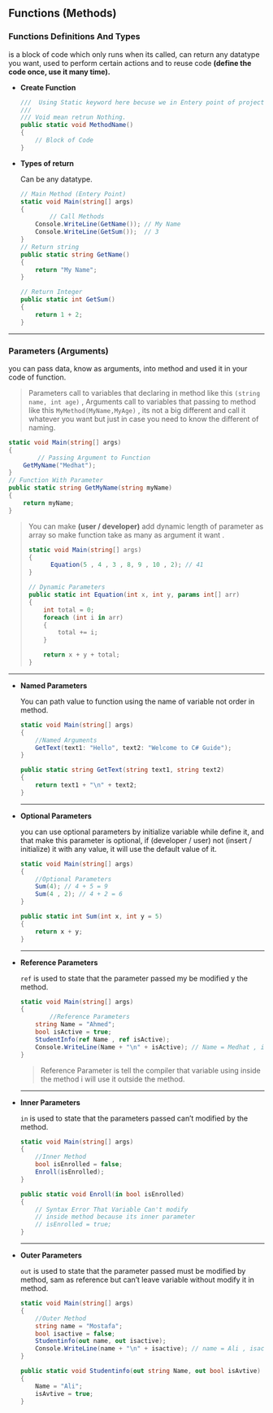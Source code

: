 ## Functions (Methods)

### Functions Definitions And Types

is a block of code which only runs when its called, can return any datatype you want, used to perform certain actions and to reuse code **(define the code once, use it many time).**

- **Create Function**
    
    ```csharp
    ///  Using Static keyword here becuse we in Entery point of project (main class)
    /// 
    /// Void mean retrun Nothing.
    public static void MethodName()
    {
        // Block of Code
    }
    ```
    
- **Types of return**
    
    Can be any datatype.
    
    ```csharp
    // Main Method (Entery Point)
    static void Main(string[] args)
    {
    		// Call Methods
        Console.WriteLine(GetName()); // My Name
        Console.WriteLine(GetSum());  // 3
    }
    // Return string
    public static string GetName()
    {
        return "My Name";
    }
    
    // Return Integer
    public static int GetSum()
    {
        return 1 + 2;
    }
    
    ```
    

---

### **Parameters (Arguments)**

you can pass data, know as arguments, into method and used it in your code of function.

> Parameters call to variables that declaring in method like this `(string name, int age)` , Arguments call to variables that passing to method like this `MyMethod(MyName,MyAge)` , its not a big different and call it whatever you want but just in case you need to know the different of naming.
> 

```csharp
static void Main(string[] args)
{
		// Passing Argument to Function
    GetMyName("Medhat");
}
// Function With Parameter
public static string GetMyName(string myName)
{
    return myName;
}
```

> You can make **(user / developer)** add dynamic length of parameter as array so make function take as many as argument it want .
> 
> 
> ```csharp
> static void Main(string[] args)
> {
> 		Equation(5 , 4 , 3 , 8, 9 , 10 , 2); // 41
> }
> 
> // Dynamic Parameters
> public static int Equation(int x, int y, params int[] arr)
> {
>     int total = 0;
>     foreach (int i in arr)
>     {
>         total += i;
>     }
> 
>     return x + y + total;
> }
> ```
> 

---

- **Named Parameters**
    
    You can path value to function using the name of variable not order in method.
    
    ```csharp
    static void Main(string[] args)
    {
        //Named Arguments
        GetText(text1: "Hello", text2: "Welcome to C# Guide");
    }
    
    public static string GetText(string text1, string text2)
    {
        return text1 + "\n" + text2;
    }
    ```
    
    ---
    
- **Optional Parameters**
    
    you can use optional parameters by initialize variable while define it, and that make this parameter is optional, if (developer / user) not (insert / initialize) it with any value, it will use the default value of it.
    
    ```csharp
    static void Main(string[] args)
    {
        //Optional Parameters
        Sum(4); // 4 + 5 = 9
        Sum(4 , 2); // 4 + 2 = 6
    }
    
    public static int Sum(int x, int y = 5)
    {
        return x + y;
    }
    ```
    
    ---
    
- **Reference Parameters**
    
    `ref` is used to state that the parameter passed my be modified y the method.
    
    ```csharp
    static void Main(string[] args)
    {
    		//Reference Parameters
        string Name = "Ahmed";
        bool isActive = true;
        StudentInfo(ref Name , ref isActive);
        Console.WriteLine(Name + "\n" + isActive); // Name = Medhat , isAtive = true
    }
    ```
    
    > Reference Parameter is tell the compiler that variable using inside the method i will use it outside the method.
    > 
    
    ---
    
- **Inner Parameters**
    
    `in` is used to state that the parameters passed can’t modified by the method.
    
    ```csharp
    static void Main(string[] args)
    {
        //Inner Method
        bool isEnrolled = false;
        Enroll(isEnrolled);
    }
    
    public static void Enroll(in bool isEnrolled)
    {
        // Syntax Error That Variable Can't modify
        // inside method because its inner parameter
        // isEnrolled = true;
    }
    ```
    
    ---
    
- **Outer Parameters**
    
    `out` is used to state that the parameter passed must be modified by method, sam as reference but can’t leave variable without modify it in method.
    
    ```csharp
    static void Main(string[] args)
    {
        //Outer Method
        string name = "Mostafa";
        bool isactive = false;
        Studentinfo(out name, out isactive);
        Console.WriteLine(name + "\n" + isactive); // name = Ali , isactive = true
    }
    
    public static void Studentinfo(out string Name, out bool isAvtive)
    {
        Name = "Ali";
        isAvtive = true;
    }
    ```